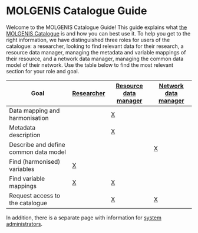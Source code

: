 # MOLGENIS Catalogue Guide

Welcome to the MOLGENIS Catalogue Guide!
This guide explains what [the MOLGENIS Catalogue](https://data-catalogue.molgeniscloud.org/)
is and how you can best use it.
To help you get to the right information, we have distinguished three roles for users of the catalogue:
a researcher, looking to find relevant data for their research,
a resource data manager, managing the metadata and variable mappings of their resource,
and a network data manager, managing the common data model of their network.
Use the table below to find the most relevant section for your role and goal.

| Goal | [Researcher](cat_researcher.md) | [Resource data manager](cat_cohort-data-manager.md) | [Network data manager](cat_network-data-manager.md) |
| --- | --- | --- | --- |
| Data mapping and harmonisation | | [X](cat_cohort-data-manager.md#data-harmonisation) | |
| Metadata description | | [X](cat_cohort-data-manager.md#fill-out-rich-metadata) | |
| Describe and define common data model | | | [X](cat_network-data-manager.md#define-cdm-metadata) |
| Find (harmonised) variables | [X](cat_researcher.md#find-harmonised-variables) | | |
| Find variable mappings | [X](cat_researcher.md#find-harmonisation-details) | [X](cat_cohort-data-manager.md#define-harmonisations) | |
| Request access to the catalogue | | [X](cat_cohort-data-manager.md#request-access-catalogue) | [X](cat_network-data-manager.md#request-access) |

In addition, there is a separate page with information for [system administrators](cat_admin.md).
